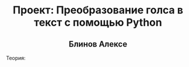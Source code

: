 <h1 align='center'> Проект: Преобразование голса в текст с помощью Python</h1>
<h2 align='center'> Блинов Алексе</h2>

<span>Теория:  </span>
